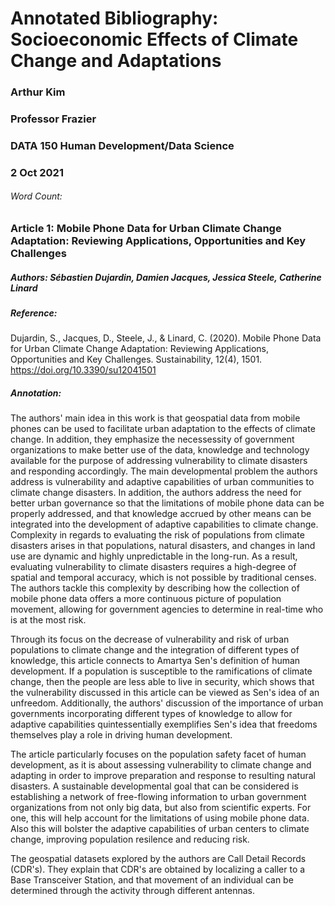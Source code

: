 # Annotated Bibliography: Socioeconomic Effects of Climate Change and Adaptations

### Arthur Kim
### Professor Frazier
### DATA 150 Human Development/Data Science
### 2 Oct 2021

###### Word Count:

### Article 1: Mobile Phone Data for Urban Climate Change Adaptation: Reviewing Applications, Opportunities and Key Challenges
##### Authors: Sébastien Dujardin, Damien Jacques, Jessica Steele, Catherine Linard
##### Reference:
Dujardin, S., Jacques, D., Steele, J., & Linard, C. (2020). Mobile Phone Data for Urban Climate Change Adaptation: Reviewing Applications, Opportunities and Key Challenges. Sustainability, 12(4), 1501. https://doi.org/10.3390/su12041501

##### Annotation:
The authors' main idea in this work is that geospatial data from mobile phones can be used to facilitate urban adaptation to the effects of climate change.  In addition, they emphasize the necessessity of government organizations to make better use of the data, knowledge and technology available for the purpose of addressing vulnerability to climate disasters and responding accordingly.  The main developmental problem the authors address is vulnerability and adaptive capabilities of urban communities to climate change disasters.  In addition, the authors address the need for better urban governance so that the limitations of mobile phone data can be properly addressed, and that knowledge accrued by other means can be integrated into the development of adaptive capabilities to climate change.  Complexity in regards to evaluating the risk of populations from climate disasters arises in that populations, natural disasters, and changes in land use are dynamic and highly unpredictable in the long-run.  As a result, evaluating vulnerability to climate disasters requires a high-degree of spatial and temporal accuracy, which is not possible by traditional censes.  The authors tackle this complexity by describing how the collection of mobile phone data offers a more continuous picture of population movement, allowing for government agencies to determine in real-time who is at the most risk.

Through its focus on the decrease of vulnerability and risk of urban populations to climate change and the integration of different types of knowledge, this article connects to Amartya Sen's definition of human development.  If a population is susceptible to the ramifications of climate change, then the people are less able to live in security, which shows that the vulnerability discussed in this article can be viewed as Sen's idea of an unfreedom.  Additionally, the authors' discussion of the importance of urban governments incorporating different types of knowledge to allow for adaptive capabilities quintessentially exemplifies Sen's idea that freedoms themselves play a role in driving human development.  

The article particularly focuses on the population safety facet of human development, as it is about assessing vulnerability to climate change and adapting in order to improve preparation and response to resulting natural disasters. A sustainable developmental goal that can be considered is establishing a network of free-flowing information to urban government organizations from not only big data, but also from scientific experts. For one, this will help account for the limitations of using mobile phone data. Also this will bolster the adaptive capabilities of urban centers to climate change, improving population resilence and reducing risk.  

The geospatial datasets explored by the authors are Call Detail Records (CDR's). They explain that CDR's are obtained by localizing a caller to a Base Transceiver Station, and that movement of an individual can be determined through the activity through different antennas.  
